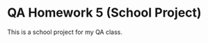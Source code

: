 QA Homework 5 (School Project)
==============================

This is a school project for my QA class.